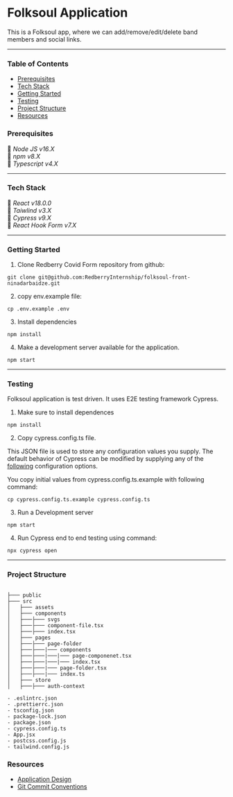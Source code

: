 # Folksoul Application

This is a Folksoul app, where we can add/remove/edit/delete band members and social links.

---



### Table of Contents
- [Prerequisites](#Prerequisites)  
- [Tech Stack](#tech-stack)
- [Getting Started](#getting-started)
- [Testing](#testing)
- [Project Structure](#project-structure)
- [Resources](#Resources)

### Prerequisites
:large_blue_circle: *Node JS v16.X*  
:large_blue_circle: *npm v8.X*  
:large_blue_circle: *Typescript v4.X*

---


### Tech Stack
:large_blue_circle: *React v18.0.0*  
:large_blue_circle: *Taiwlind v3.X*  
:large_blue_circle: *Cypress v9.X*  
:large_blue_circle: *React Hook Form v7.X*  

---


### Getting Started
1. Clone Redberry Covid Form repository from github:

```
git clone git@github.com:RedberryInternship/folksoul-front-ninadarbaidze.git
```

2. copy env.example file:

```
cp .env.example .env
```


3. Install dependencies

```
npm install
```


4. Make a development server available for the application.

```
npm start
```

---

### Testing

Folksoul application is test driven. It uses E2E testing framework Cypress.

1. Make sure to install dependences

```
npm install
```

2. Copy cypress.config.ts file.

This JSON file is used to store any configuration values you supply. The default behavior of Cypress can be modified by supplying any of the [following](https://docs.cypress.io/guides/references/configuration#Global) configuration options.

You copy initial values from cypress.config.ts.example with following command:

```
cp cypress.config.ts.example cypress.config.ts
```


3. Run a Development server

```
npm start
```

4. Run Cypress end to end testing using command:

```
npx cypress open
```

---

### Project Structure

```

├─── public
├─── src     
│   ├─── assets     
│   ├─── components  
│   ├───├─── svgs
│   ├───├─── component-file.tsx
│   ├───├─── index.tsx
│   ├─── pages 
│   ├───├─── page-folder
│   ├───├───|─── components
│   ├───├───|───|─── page-componenet.tsx
│   ├───├───|───|─── index.tsx
│   ├───├───|─── page-folder.tsx
│   ├───├───|─── index.ts
│   ├─── store
│   ├───├─── auth-context

- .eslintrc.json   
- .prettierrc.json
- tsconfig.json     
- package-lock.json 
- package.json    
- cypress.config.ts
- App.jsx     
- postcss.config.js
- tailwind.config.js

```

### Resources
- [Application Design](https://www.figma.com/file/ferG8kznuy5s0hMhMZa2Hi/FolkSoul---Bootcamp?node-id=0%3A1)  
- [Git Commit Conventions](https://redberry.gitbook.io/resources/git-is-semantikuri-komitebi)


